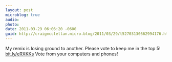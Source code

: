 ```yaml
---
layout: post
microblog: true
audio: 
photo: 
date: 2011-03-29 06:06:20 -0600
guid: http://craigmcclellan.micro.blog/2011/03/29/t52703130562994176.html
---
```

My remix is losing ground to another.  Please vote to keep me in the top 5! [bit.ly/eRXKKs](http://bit.ly/eRXKKs) Vote from your computers and phones!

